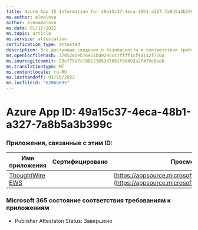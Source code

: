 ```yaml
---
title: Azure App ID Information for 49a15c37-4eca-48b1-a327-7a8b5a3b399c
ms.author: elmalova
author: elenamalova
ms.date: 01/17/2022
ms.topic: article
ms.service: attestation
certification_type: attested
description: Все доступные сведения о безопасности и соответствии требованиям для 49a15c37-4eca-48b1-a327-7a8b5a3b399c.
ms.openlocfilehash: 370520ceb76e71bd9295cc7ffff1cf40112f720a
ms.sourcegitcommit: 23ef75d7c108123853d76b1f80492a2f479c8aeb
ms.translationtype: MT
ms.contentlocale: ru-RU
ms.lasthandoff: 01/18/2022
ms.locfileid: "62065695"
---
```

# <a name="azure-app-id-49a15c37-4eca-48b1-a327-7a8b5a3b399c"></a>Azure App ID: 49a15c37-4eca-48b1-a327-7a8b5a3b399c


### <a name="apps-associated-with-this-id"></a>Приложения, связанные с этим ID:
| **Имя приложения** | **Сертифицировано** | **Просмотр в AppSource** |
|--------------|---------------|-----------------------|
| [ThoughtWire EWS](https://docs.microsoft.com/microsoft-365-app-certification/forward/WA200003239) |  | [https://appsource.microsoft.com/product/office/WA200003239](https://appsource.microsoft.com/product/office/WA200003239) |

### <a name="microsoft-365-app-compliance-status"></a>Microsoft 365 состояние соответствия требованиям к приложениям
- Publisher Attestaton Status: Завершено
